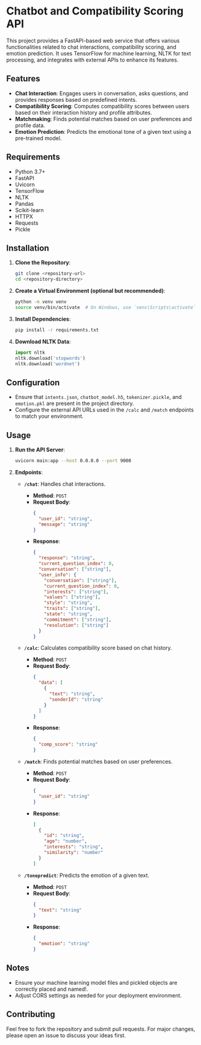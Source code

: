 # Chatbot and Compatibility Scoring API

This project provides a FastAPI-based web service that offers various functionalities related to chat interactions, compatibility scoring, and emotion prediction. It uses TensorFlow for machine learning, NLTK for text processing, and integrates with external APIs to enhance its features.

## Features

- **Chat Interaction**: Engages users in conversation, asks questions, and provides responses based on predefined intents.
- **Compatibility Scoring**: Computes compatibility scores between users based on their interaction history and profile attributes.
- **Matchmaking**: Finds potential matches based on user preferences and profile data.
- **Emotion Prediction**: Predicts the emotional tone of a given text using a pre-trained model.

## Requirements

- Python 3.7+
- FastAPI
- Uvicorn
- TensorFlow
- NLTK
- Pandas
- Scikit-learn
- HTTPX
- Requests
- Pickle

## Installation

1. **Clone the Repository**:
    ```bash
    git clone <repository-url>
    cd <repository-directory>
    ```

2. **Create a Virtual Environment (optional but recommended)**:
    ```bash
    python -m venv venv
    source venv/bin/activate  # On Windows, use `venv\Scripts\activate`
    ```

3. **Install Dependencies**:
    ```bash
    pip install -r requirements.txt
    ```

4. **Download NLTK Data**:
    ```python
    import nltk
    nltk.download('stopwords')
    nltk.download('wordnet')
    ```

## Configuration

- Ensure that `intents.json`, `chatbot_model.h5`, `tokenizer.pickle`, and `emotion.pkl` are present in the project directory.
- Configure the external API URLs used in the `/calc` and `/match` endpoints to match your environment.

## Usage

1. **Run the API Server**:
    ```bash
    uvicorn main:app --host 0.0.0.0 --port 9000
    ```

2. **Endpoints**:

    - **`/chat`**: Handles chat interactions.
      - **Method**: `POST`
      - **Request Body**:
        ```json
        {
          "user_id": "string",
          "message": "string"
        }
        ```
      - **Response**:
        ```json
        {
          "response": "string",
          "current_question_index": 0,
          "conversation": ["string"],
          "user_info": {
            "conversation": ["string"],
            "current_question_index": 0,
            "interests": ["string"],
            "values": ["string"],
            "style": "string",
            "traits": ["string"],
            "state": "string",
            "commitment": ["string"],
            "resolution": ["string"]
          }
        }
        ```

    - **`/calc`**: Calculates compatibility score based on chat history.
      - **Method**: `POST`
      - **Request Body**:
        ```json
        {
          "data": [
            {
              "text": "string",
              "senderId": "string"
            }
          ]
        }
        ```
      - **Response**:
        ```json
        {
          "comp_score": "string"
        }
        ```

    - **`/match`**: Finds potential matches based on user preferences.
      - **Method**: `POST`
      - **Request Body**:
        ```json
        {
          "user_id": "string"
        }
        ```
      - **Response**:
        ```json
        [
          {
            "id": "string",
            "age": "number",
            "interests": "string",
            "similarity": "number"
          }
        ]
        ```

    - **`/tonepredict`**: Predicts the emotion of a given text.
      - **Method**: `POST`
      - **Request Body**:
        ```json
        {
          "text": "string"
        }
        ```
      - **Response**:
        ```json
        {
          "emotion": "string"
        }
        ```

## Notes

- Ensure your machine learning model files and pickled objects are correctly placed and named!.
- Adjust CORS settings as needed for your deployment environment.

## Contributing

Feel free to fork the repository and submit pull requests. For major changes, please open an issue to discuss your ideas first.


